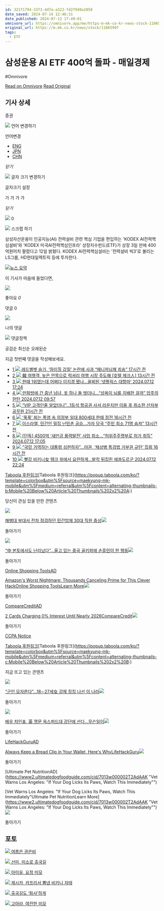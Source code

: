 ```yaml
---
id: 321f1794-33f3-4d7a-a322-fd2f948a1050
date_saved: 2024-07-14 12:46:31
date_published: 2024-07-12 17:49:01
omnivore_url: https://omnivore.app/me/https-m-mk-co-kr-news-stock-11065997-190af5948d8
original_url: https://m.mk.co.kr/news/stock/11065997
tags:
  - ETF
---
```


# 삼성운용 AI ETF 400억 돌파 - 매일경제
#Omnivore
 
[Read on Omnivore](https://omnivore.app/me/https-m-mk-co-kr-news-stock-11065997-190af5948d8)
[Read Original](https://m.mk.co.kr/news/stock/11065997)
 
## 기사 상세

증권

![](https://proxy-prod.omnivore-image-cache.app/0x0,sPPC4k88LU9GLH77-qPNGVLGjP-oEMI1e93YS5Do--g4/https://static.mk.co.kr/2022/news/images/ic_lang.svg) 언어 변경하기 

언어변경

* [ ENG ](https://www.mk.co.kr/en/stock/11065997)
* [ JPN ](https://www.mk.co.kr/jp/stock/11065997)
* [ CHN ](https://www.mk.co.kr/cn/stock/11065997)

_닫기_ 

![](https://proxy-prod.omnivore-image-cache.app/0x0,sV49FU7UPx9IF9zmAQJ_Qx7X3IyiyKGmEFxntwuXwIFc/https://static.mk.co.kr/2022/news/mob/images/common/ic_mk_m.png) 글자 크기 변경하기 

글자크기 설정

가 가 가 가 

_닫기_ 

![](https://proxy-prod.omnivore-image-cache.app/0x0,sV49FU7UPx9IF9zmAQJ_Qx7X3IyiyKGmEFxntwuXwIFc/https://static.mk.co.kr/2022/news/mob/images/common/ic_mk_m.png) 0 

![](https://proxy-prod.omnivore-image-cache.app/0x0,sV49FU7UPx9IF9zmAQJ_Qx7X3IyiyKGmEFxntwuXwIFc/https://static.mk.co.kr/2022/news/mob/images/common/ic_mk_m.png) 스크랩 하기 

삼성자산운용이 인공지능(AI) 전력설비 관련 핵심 기업을 편입하는 'KODEX AI전력핵심설비'와 'KODEX 미국AI전력핵심인프라' 상장지수펀드(ETF)가 상장 3일 만에 400억원어치 팔렸다고 12일 밝혔다. KODEX AI전력핵심설비는 '전력설비 빅3'로 불리는 LS그룹, HD현대일렉트릭 등에 투자한다.

[ ![뉴스 요약](https://proxy-prod.omnivore-image-cache.app/0x0,sTAoIMnAM2DflICZ5OCgaLQoCXfa4mekaAGQSNHDm0b8/https://wimg.mk.co.kr/svc/banner/202405/1984f77e-6770-4855-8c04-160e5c554c7c.jpg) ](https://m.mk.co.kr/news/summary/) 

이 기사가 마음에 들었다면,

![](https://proxy-prod.omnivore-image-cache.app/0x0,sV49FU7UPx9IF9zmAQJ_Qx7X3IyiyKGmEFxntwuXwIFc/https://static.mk.co.kr/2022/news/mob/images/common/ic_mk_m.png) 

좋아요 _0_ 

댓글 0

![](https://proxy-prod.omnivore-image-cache.app/0x0,sOxSc6gFYaCjAcgxpTS4Uu47nlGZr1IgppWsXz3_SMIY/https://img.mk.co.kr/main/2022/reload.png)

나의 댓글 

![](https://proxy-prod.omnivore-image-cache.app/0x0,sFCBe9UTcaE8d_ldVwr1iRomen0FBfa9SE-4z5ibUl9c/https://static.mk.co.kr/2022/news/mob/images/ic_info_dark.png) 댓글정책 

공감순 최신순 오래된순 

지금 첫번째 댓글을 작성해보세요.

* [ 1 ![](https://proxy-prod.omnivore-image-cache.app/0x0,sk9XzGflQ1CAudT_iSHtfooV0wYzMyfU9z0HRaes8fEA/https://wimg.mk.co.kr/news/cms/202407/13/news-p.v1.20240713.c2c5463e42a34d17a665dcd86d90689d_T1.png) 레드벨벳 슬기, ‘하이힐 갑질’ 논란에 사과 “매니저님께 죄송” 17시간 전 ](https://m.mk.co.kr/news/society/11066366)
* [ 2 ![](https://proxy-prod.omnivore-image-cache.app/0x0,sS8Hf2y6YpQEofkW8cllQVesCEpvKPlep0_hQrvgdKOU/https://wimg.mk.co.kr/news/cms/202407/13/news-p.v1.20240709.7beeb2e37e3a4d1daf891057c9205552_T1.jpg) 韓 여행객, 높은 안목으로 럭셔리 여행 시장 주도해 \[호텔 체크人\] 13시간 전 ](https://m.mk.co.kr/news/culture/11066428)
* [ 3 ![](https://proxy-prod.omnivore-image-cache.app/0x0,sSPz4bTDGEq9xlUfrROmObSBlLdvsFd68zYyUrGAUrmI/https://wimg.mk.co.kr/news/cms/202407/12/news-p.v1.20240712.b9baa513364e408c8f64848700144f0c_T1.png) 한때 1위였는데 어쩌다 이지경 됐나…꼴찌된 ‘넷플릭스 대항마’ 2024.07.12 17:24 ](https://m.mk.co.kr/news/business/11065948)
* [ 4 ![](https://proxy-prod.omnivore-image-cache.app/0x0,sV13vm5k7822c2uDNoDkO6glwRGJ2J66xJdCIqp2DAeQ/https://wimg.mk.co.kr/news/cms/202407/12/news-p.v1.20240712.fcaab93ea30d4392a3bbc4ee7174138e_T1.png) 만화방에 간 중년 남녀, 옷 하나 둘 벗더니…“성욕이 뇌를 지배한 걸까” 업주의 한탄 2024.07.12 09:57 ](https://m.mk.co.kr/news/society/11065389)
* [ 5 ![](https://proxy-prod.omnivore-image-cache.app/0x0,s_4RMIsIvacr0LhyMQvaiYmfRXdKHbnr-aFvNzUcLXZ8/https://wimg.mk.co.kr/news/cms/202407/13/news-p.v1.20240713.a6c1b9d8457e4293af7630b028efc3fd_T1.jpeg) “VIP 고객인줄 알았더니”…1등석 항공권 사서 라운지만 이용 후 취소한 산자부 공무원 21시간 전 ](https://m.mk.co.kr/news/business/11066287)
* [ 6 ![](https://proxy-prod.omnivore-image-cache.app/0x0,s3CRg2s7WHWwAG8CDT3NVFk5Ngc0hI6poBcb0E73SG64/https://wimg.mk.co.kr/news/cms/202407/13/news-p.v1.20240713.f47cc8e9cfd043639b4465bc10484dc5_T1.jpeg) ‘푹푹’ 찌는 폭염 속 의정부 일대 800세대 한때 정전 16시간 전 ](https://m.mk.co.kr/news/society/11066384)
* [ 7 ![](https://proxy-prod.omnivore-image-cache.app/0x0,sM2X-dGX9_OvFKWTvaZtnQCmZA5fiG6gfQy1e-kGzDTo/https://wimg.mk.co.kr/news/cms/202407/13/news-p.v1.20240713.8c100597f6d444d8bb2f6979b66fb54b_T1.png) 이스라엘, 민간인 밀집 난민촌 공습…가자 당국 “주민 최소 71명 숨져” 13시간 전 ](https://m.mk.co.kr/news/world/11066427)
* [ 8 ![](https://proxy-prod.omnivore-image-cache.app/0x0,sbTrxsj2jUL9onwT0xCN5QcjVGYXX19TRgcicLBz1SAY/https://wimg.mk.co.kr/news/cms/202407/12/news-p.v1.20230720.4f84179535e2414da8511e620fe84fa4_T1.jpg) \[단독\] 4500억 ‘새만금 풍력발전’ 사업 취소…“허위주주명부로 허가 취득” 2024.07.12 17:05 ](https://m.mk.co.kr/news/economy/11065925)
* [ 9 ![](https://proxy-prod.omnivore-image-cache.app/0x0,sYecg86FZ5AcCukMlqJqsyMJKLVBBZ2cYYDRRaIRaqH0/https://wimg.mk.co.kr/news/cms/202407/13/news-p.v1.20240713.e9541a61c9124cbc984e102fe48080d5_T1.jpg) “국민 거역하는 대통령 심판하자”…야권, ‘채상병 특검법 거부권 규탄’ 집회 16시간 전 ](https://m.mk.co.kr/news/politics/11066373)
* [ 10 ![](https://proxy-prod.omnivore-image-cache.app/0x0,sl0R297On7hIvlFFA7xNd49pPjDA4NsKje1uxUQOuRLY/https://wimg.mk.co.kr/news/cms/202407/12/news-p.v1.20240712.1e075db5da5e47d3815ab0117842b166_T1.png) 빨강 비키니女 탱크 위에서 요란하게…발칵 뒤집힌 에콰도르군 2024.07.12 22:24 ](https://m.mk.co.kr/news/world/11066122)

[Taboola 후원링크](https://popup.taboola.com/ko/?template=colorbox&utm%5Fsource=maekyung-mk-mobile&utm%5Fmedium=referral&utm%5Fcontent=alternating-thumbnails-b:Mobile%20Below%20Article%20Thumbnails%202x2%20A:)[Taboola 후원링크](https://popup.taboola.com/ko/?template=colorbox&utm%5Fsource=maekyung-mk-mobile&utm%5Fmedium=referral&utm%5Fcontent=alternating-thumbnails-b:Mobile%20Below%20Article%20Thumbnails%202x2%20A:)

당신이 관심 있을 만한 콘텐츠

[![](https://proxy-prod.omnivore-image-cache.app/0x0,sBSqzj0Nne-m7ipbacaWTVcOL8-fFPDnJNXWVhHgPRFQ/https://wimg.mk.co.kr/news/cms/202405/29/news-p.v1.20240529.e6a8a1ad813d4e2eb16c5d925b128caf_R.jpeg)](https://www.mk.co.kr/news/politics/11028157?utm%5Fsource1=taboola "해병대 부대서 전차 점검하던 민간업체 30대 직원 중상")

[해병대 부대서 전차 점검하던 민간업체 30대 직원 중상](https://www.mk.co.kr/news/politics/11028157?utm%5Fsource1=taboola "해병대 부대서 전차 점검하던 민간업체 30대 직원 중상")![](https://proxy-prod.omnivore-image-cache.app/0x0,sYVH4lzbB3-OomHcoqfrNikDaJHPZImaCit2weU-BwQA/https://cdn.taboola.com/libtrc/static/thumbnails/f539211219b796ffbb49949997c764f0.png)

돌아가기

[![](https://proxy-prod.omnivore-image-cache.app/0x0,s826Aq1RLIkOkqoLl8kkBHMSWA3GB-_iL1psuQ5TKuVY/https://wimg.mk.co.kr/news/cms/202406/12/news-p.v1.20240612.3a574f0592b0475283e995ea909f6551_R.jpg)](https://www.mk.co.kr/news/world/11039040?utm%5Fsource1=taboola "“中 본토에서도 난리났다”…울고 있는 중국 골키퍼에 손흥민이 한 행동")

[“中 본토에서도 난리났다”…울고 있는 중국 골키퍼에 손흥민이 한 행동](https://www.mk.co.kr/news/world/11039040?utm%5Fsource1=taboola "“中 본토에서도 난리났다”…울고 있는 중국 골키퍼에 손흥민이 한 행동")![](https://proxy-prod.omnivore-image-cache.app/0x0,sYVH4lzbB3-OomHcoqfrNikDaJHPZImaCit2weU-BwQA/https://cdn.taboola.com/libtrc/static/thumbnails/f539211219b796ffbb49949997c764f0.png)

돌아가기

[Online Shopping ToolsAD](https://cos-rd.com/18/12457 "Amazon's Worst Nightmare: Thousands Canceling Prime for This Clever Hack")

[Amazon's Worst Nightmare: Thousands Canceling Prime for This Clever HackOnline Shopping ToolsLearn More](https://cos-rd.com/18/12457 "Amazon's Worst Nightmare: Thousands Canceling Prime for This Clever Hack")![](https://proxy-prod.omnivore-image-cache.app/0x0,sYVH4lzbB3-OomHcoqfrNikDaJHPZImaCit2weU-BwQA/https://cdn.taboola.com/libtrc/static/thumbnails/f539211219b796ffbb49949997c764f0.png)

돌아가기

[CompareCreditAD](https://market-trk.com/18/14160 "2 Cards Charging 0% Interest Until Nearly 2026")

[2 Cards Charging 0% Interest Until Nearly 2026CompareCredit](https://market-trk.com/18/14160 "2 Cards Charging 0% Interest Until Nearly 2026")![](https://proxy-prod.omnivore-image-cache.app/0x0,sYVH4lzbB3-OomHcoqfrNikDaJHPZImaCit2weU-BwQA/https://cdn.taboola.com/libtrc/static/thumbnails/f539211219b796ffbb49949997c764f0.png)

돌아가기

[CCPA Notice](https://ccparequest.taboola.com/)

[Taboola 후원링크](https://popup.taboola.com/ko/?template=colorbox&utm%5Fsource=maekyung-mk-mobile&utm%5Fmedium=referral&utm%5Fcontent=alternating-thumbnails-c:Mobile%20Below%20Article%20Thumbnails%202x2%20B:)[Taboola 후원링크](https://popup.taboola.com/ko/?template=colorbox&utm%5Fsource=maekyung-mk-mobile&utm%5Fmedium=referral&utm%5Fcontent=alternating-thumbnails-c:Mobile%20Below%20Article%20Thumbnails%202x2%20B:)

지금 뜨고 있는 콘텐츠

[![](https://proxy-prod.omnivore-image-cache.app/0x0,sWMm30qYVvIkXqfAL3uajIpg7jVObGtnenPfSQzvgxG4/https://wimg.mk.co.kr/news/cms/202406/16/news-p.v1.20240616.e6d75529805f45ff8842cb3182a204b7_R.jpg)](https://www.mk.co.kr/news/world/11042680?utm%5Fsource1=taboola "“군인 모자른다”…18∼27세女 강제 징집 나선 이 나라")

[“군인 모자른다”…18∼27세女 강제 징집 나선 이 나라](https://www.mk.co.kr/news/world/11042680?utm%5Fsource1=taboola "“군인 모자른다”…18∼27세女 강제 징집 나선 이 나라")![](https://proxy-prod.omnivore-image-cache.app/0x0,sYVH4lzbB3-OomHcoqfrNikDaJHPZImaCit2weU-BwQA/https://cdn.taboola.com/libtrc/static/thumbnails/f539211219b796ffbb49949997c764f0.png)

돌아가기

[![](https://proxy-prod.omnivore-image-cache.app/0x0,s2kkm1hjVq48xsf1SwOVR1cRdkOCA2W0CCEsfSxHjJ5Q/https://wimg.mk.co.kr/news/cms/202406/05/news-p.v1.20240605.7cd45e670ccd421ba0e82f2a823c2116_R.jpg)](https://www.mk.co.kr/news/world/11033704?utm%5Fsource1=taboola "배우 차인표, 英 명문 옥스퍼드대 강단에 선다…무슨일이")

[배우 차인표, 英 명문 옥스퍼드대 강단에 선다…무슨일이](https://www.mk.co.kr/news/world/11033704?utm%5Fsource1=taboola "배우 차인표, 英 명문 옥스퍼드대 강단에 선다…무슨일이")![](https://proxy-prod.omnivore-image-cache.app/0x0,sYVH4lzbB3-OomHcoqfrNikDaJHPZImaCit2weU-BwQA/https://cdn.taboola.com/libtrc/static/thumbnails/f539211219b796ffbb49949997c764f0.png)

돌아가기

[LifeHackGuruAD](https://www.lifehackguru.org/ "Always Keep a Bread Clip in Your Wallet, Here's Why")

[Always Keep a Bread Clip in Your Wallet, Here's WhyLifeHackGuru](https://www.lifehackguru.org/ "Always Keep a Bread Clip in Your Wallet, Here's Why")![](https://proxy-prod.omnivore-image-cache.app/0x0,sYVH4lzbB3-OomHcoqfrNikDaJHPZImaCit2weU-BwQA/https://cdn.taboola.com/libtrc/static/thumbnails/f539211219b796ffbb49949997c764f0.png)

돌아가기

[Ultimate Pet NutritionAD](https://www2.ultimatedogfoodguide.com/cid/7013w000002T2AdAAK "Vet Warns Los Angeles: "If Your Dog Licks Its Paws, Watch This Immediately"")

[Vet Warns Los Angeles: "If Your Dog Licks Its Paws, Watch This Immediately"Ultimate Pet NutritionLearn More](https://www2.ultimatedogfoodguide.com/cid/7013w000002T2AdAAK "Vet Warns Los Angeles: "If Your Dog Licks Its Paws, Watch This Immediately"")![](https://proxy-prod.omnivore-image-cache.app/0x0,sYVH4lzbB3-OomHcoqfrNikDaJHPZImaCit2weU-BwQA/https://cdn.taboola.com/libtrc/static/thumbnails/f539211219b796ffbb49949997c764f0.png)

돌아가기

## 포토

[ ![](https://proxy-prod.omnivore-image-cache.app/0x0,skbfTLsXkEc1iLvEEcKPIg08lELAYwi6aUQw0kjdKYBA/https://wimg.mk.co.kr/svc/desking/1000/index/202407/A11065634_35_20240712130642.png) 여름은 권은비 ](https://m.mk.co.kr/news/photos/11065634) 

[ ![](https://proxy-prod.omnivore-image-cache.app/0x0,sJQt4tXpPv69gBrgySjKloP-z5Gq3p7czxGMxezGbnmk/https://wimg.mk.co.kr/svc/desking/1000/index/202407/A11065592_35_20240712121724.png) 선미, 미소로 출국길 ](https://m.mk.co.kr/news/photos/11065592) 

[ ![](https://proxy-prod.omnivore-image-cache.app/0x0,sYsLiFbG_ZL9M1bF9j3ggFFcA3VV5z8adIJTDYxg-iCM/https://wimg.mk.co.kr/svc/desking/1000/index/202407/A11065459_35_20240712103727.png) 아이유, 요정 미모 ](https://m.mk.co.kr/news/hot-issues/11065459) 

[ ![](https://proxy-prod.omnivore-image-cache.app/0x0,sB2adYyvz8i0qWvNegBJxqmfITAJwWZnzaXwxGcXm2JI/https://wimg.mk.co.kr/svc/desking/1000/index/202407/A11065431_35_20240712102940.png) 제시카, 카프리서 뽐낸 비키니 자태 ](https://m.mk.co.kr/news/hot-issues/11065431) 

[ ![](https://proxy-prod.omnivore-image-cache.app/0x0,sA6s7HnNIuKQsP1GshNFJRN6k8w3_AiLMwb4jD1CvWLU/https://wimg.mk.co.kr/svc/desking/1000/index/202407/A11065587_35_20240712120958.png) 출국길도 ‘화사’하게 ](https://m.mk.co.kr/news/photos/11065587) 

[ ![](https://proxy-prod.omnivore-image-cache.app/0x0,sHMOar_CdDPVej9F2Iy3mbyHGgnhzXRY-iq0ofucf69M/https://wimg.mk.co.kr/svc/desking/1000/index/202407/A11064629_35_20240711144834.png) 고아라, 여전한 미모 ](https://m.mk.co.kr/news/hot-issues/11064629) 